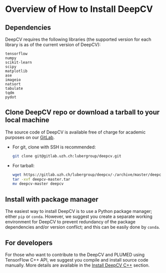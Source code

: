 # Overview of How to Install DeepCV

## Dependencies

DeepCV requires the following libraries (the supported version for each library is as of the current version of DeepCV):

```
tensorflow
numpy
scikit-learn
scipy
matplotlib
ase
imageio
natsort
tabulate
tqdm
pydot
```

## Clone DeepCV repo or download a tarball to your local machine

The source code of DeepCV is available free of charge for academic purposes on our [GitLab](https://gitlab.uzh.ch/lubergroup/deepcv).

- For git, clone with SSH is recommended:
    ```sh
    git clone git@gitlab.uzh.ch:lubergroup/deepcv.git
    ```

- For tarball:
    ```sh
    wget https://gitlab.uzh.ch/lubergroup/deepcv/-/archive/master/deepcv-master.tar
    tar -xvf deepcv-master.tar
    mv deepcv-master deepcv
    ```

## Install with package manager

The easiest way to install DeepCV is to use a Python package manager; either `pip` or `conda`.
However, we suggest you create a separate working environment for DeepCV to prevent redundancy of the package dependencies and/or version conflict; and this can be easily done by `conda`.

## For developers

For those who want to contribute to the DeepCV and PLUMED using TensorFlow C++ API, we suggest you compile and install source code manually. More details are available in the [Install DeepCV C++](deepcv-cpp.md) section.
